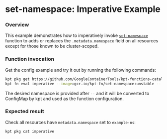 # set-namespace: Imperative Example

### Overview

This example demonstrates how to imperatively invoke [`set-namespace`] function
to adds or replaces the `.metadata.namespace` field on all resources except for
those known to be cluster-scoped.

### Function invocation

Get the config example and try it out by running the following commands:

```sh
kpt pkg get https://github.com/GoogleContainerTools/kpt-functions-catalog.git/examples/set-namespace/imperative .
kpt fn eval imperative --image=gcr.io/kpt-fn/set-namespace:unstable -- namespace=example-ns
```

The desired namespace is provided after `--` and it will be converted to
ConfigMap by kpt and used as the function configuration.

### Expected result

Check all resources have `metadata.namespace` set to `example-ns`:

```sh
kpt pkg cat imperative
```

[`set-namespace`]: https://catalog.kpt.dev/set-namespace/v0.1/
